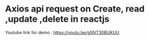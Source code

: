 #  Axios api request on Create, read ,update ,delete in reactjs

Youtube link for demo : https://youtu.be/g5NT30BUKUU

